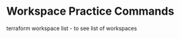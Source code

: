 Workspace Practice Commands
==========================

 terraform workspace list - to see list of workspaces